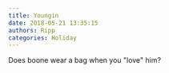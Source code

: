 ```yaml
---
title: Youngin
date: 2018-05-21 13:35:15
authors: Ripp
categories: Holiday
---
```


 Does boone wear a bag when you "love" him?